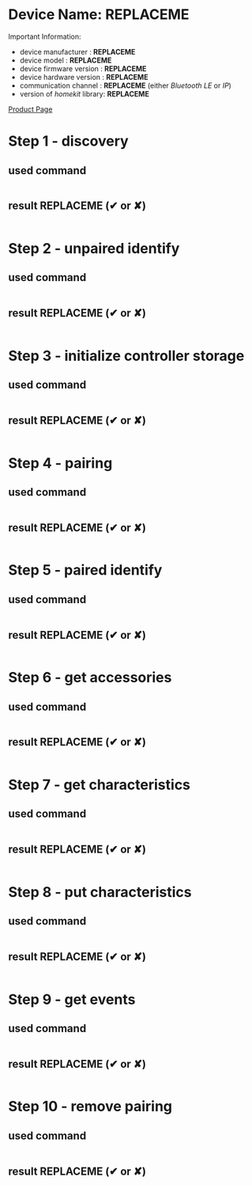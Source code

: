# Device Name: **REPLACEME**

Important Information:
 * device manufacturer : **REPLACEME**
 * device model : **REPLACEME**
 * device firmware version : **REPLACEME**
 * device hardware version : **REPLACEME**
 * communication channel : **REPLACEME** (either *Bluetooth LE* or *IP*)
 * version of *homekit* library: **REPLACEME**

[Product Page](**REPLACEME**)

# Step 1 - discovery

## used command

```bash

```

## result **REPLACEME** (✔ or ✘)

```text

```

# Step 2 - unpaired identify

## used command

```bash

```

## result **REPLACEME** (✔ or ✘)

```text

```

# Step 3 - initialize controller storage

## used command

```bash

```

## result **REPLACEME** (✔ or ✘)

```text

```

# Step 4 - pairing

## used command

```bash

```

## result **REPLACEME** (✔ or ✘)

```text

```

# Step 5 - paired identify

## used command

```bash

```

## result **REPLACEME** (✔ or ✘)

```text

```

# Step 6 - get accessories

## used command

```bash

```

## result **REPLACEME** (✔ or ✘)

```text

```

# Step 7 - get characteristics

## used command

```bash

```

## result **REPLACEME** (✔ or ✘)

```text

```

# Step 8 - put characteristics

## used command

```bash

```

## result **REPLACEME** (✔ or ✘)

```text

```

# Step 9 - get events

## used command

```bash

```

## result **REPLACEME** (✔ or ✘)

```text

```

# Step 10 - remove pairing

## used command

```bash

```

## result **REPLACEME** (✔ or ✘)

```text

```
